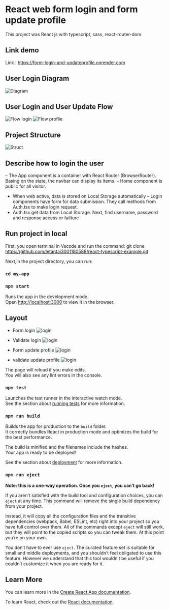 # React web form login and form update profile

This project was React js with typescript, sass, react-router-dom

## Link demo
Link : https://form-login-and-updateprofile.onrender.com

## User Login Diagram
![Diagram](public/diagram_login.png)

## User Login and User Update Flow 
![Flow login](public/flow_login.png)
![Flow proflie](public/flow_update_profile.png)

## Project Structure
![Struct](public/structure.png)
## Describe how to login the user
– The App component is a container with React Router (BrowserRouter). Basing on the state, the navbar can display its items.
– Home component is public for all visitor.
- When web active, data is stored on Local Storage automatically
– Login components have form for data submission. They call methods from Auth.tsx to make login request.
- Auth.tsx get data from Local Storage. Next, find username, password and response access or failture

## Run project in local
First, you open terminal in Vscode and run the command:
git clone https://github.com/letantai3001180588/react-typescript-example.git

Next,in the project directory, you can run:

### `cd my-app`
### `npm start`

Runs the app in the development mode.\
Open [http://localhost:3000](http://localhost:3000) to view it in the browser.

## Layout 

- Form login
![login](public/login.png)

- Validate login
![login](public/validate_login.png)

- Form update profile
![login](public/update_profile.png)

- validate update profile
![login](public/validate_update_profile.png)

The page will reload if you make edits.\
You will also see any lint errors in the console.

### `npm test`

Launches the test runner in the interactive watch mode.\
See the section about [running tests](https://facebook.github.io/create-react-app/docs/running-tests) for more information.

### `npm run build`

Builds the app for production to the `build` folder.\
It correctly bundles React in production mode and optimizes the build for the best performance.

The build is minified and the filenames include the hashes.\
Your app is ready to be deployed!

See the section about [deployment](https://facebook.github.io/create-react-app/docs/deployment) for more information.

### `npm run eject`

**Note: this is a one-way operation. Once you `eject`, you can’t go back!**

If you aren’t satisfied with the build tool and configuration choices, you can `eject` at any time. This command will remove the single build dependency from your project.

Instead, it will copy all the configuration files and the transitive dependencies (webpack, Babel, ESLint, etc) right into your project so you have full control over them. All of the commands except `eject` will still work, but they will point to the copied scripts so you can tweak them. At this point you’re on your own.

You don’t have to ever use `eject`. The curated feature set is suitable for small and middle deployments, and you shouldn’t feel obligated to use this feature. However we understand that this tool wouldn’t be useful if you couldn’t customize it when you are ready for it.

## Learn More

You can learn more in the [Create React App documentation](https://facebook.github.io/create-react-app/docs/getting-started).

To learn React, check out the [React documentation](https://reactjs.org/).
